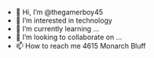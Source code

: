 - 👋 Hi, I’m @thegamerboy45
- 👀 I’m interested in technology
- 🌱 I’m currently learning ...
- 💞️ I’m looking to collaborate on ...
- 📫 How to reach me 4615 Monarch Bluff

<!---
thegamerboy45/thegamerboy45 is a ✨ special ✨ repository because its `README.md` (this file) appears on your GitHub profile.
You can click the Preview link to take a look at your changes.
--->

